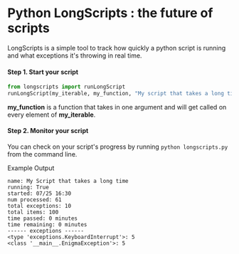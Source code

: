 
# Python LongScripts : the future of scripts

LongScripts is a simple tool to track how quickly a python script is running and what exceptions it's throwing in real time.

#### Step 1. Start your script
```python
from longscripts import runLongScript
runLongScript(my_iterable, my_function, "My script that takes a long time")
```
**my_function** is a function that takes in one argument and will get called on every element of **my_iterable**.


#### Step 2. Monitor your script 
You can check on your script's progress by running ```python longscripts.py``` from the command line.

Example Output
~~~~~~~~~~~~~~~~~~~~~~~~~~~~~~~~~~~~~~~~~~~~~~~~
name: My Script that takes a long time
running: True
started: 07/25 16:30
num processed: 61
total exceptions: 10
total items: 100
time passed: 0 minutes
time remaining: 0 minutes
------ exceptions ------
<type 'exceptions.KeyboardInterrupt'>: 5
<class '__main__.EnigmaException'>: 5
~~~~~~~~~~~~~~~~~~~~~~~~~~~~~~~~~~~~~~~~~~~~~~~~












